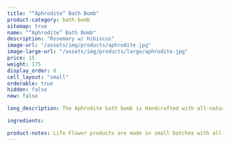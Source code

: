 ```yaml
---
title: "“Aphrodite” Bath Bomb"
product-category: bath-bomb
sitemap: true
name: "“Aphrodite” Bath Bomb"
description: "Rosemary w/ Hibiscus"
image-url: "/assets/img/products/aphrodite.jpg"
image-large-url: "/assets/img/products/large/aphrodite.jpg"
price: 15
weight: 175
display_order: 8
cell_layout: "small"
orderable: true
hidden: false
new: false

long_description: The Aphrodite bath bomb is Handcrafted with all-natural aphrodisiac essential oils, making it the perfect couple or self love treat. Made with organic, lab-tested plant extract to ensure optimal pain relief and relaxation. Includes a cleansed, charged rose quartz stone to enhance positive and pure energies of deep love. Topped with rose buds and hibiscus petals.   

ingredients:

product-notes: Life Flower products are made in small batches with all-natural and boutique ingredients. Most orders are processed within 3 days of being placed.
---
```

